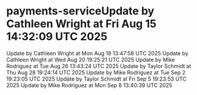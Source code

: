 # payments-serviceUpdate by Cathleen Wright at Fri Aug 15 14:32:09 UTC 2025
Update by Cathleen Wright at Mon Aug 18 13:47:58 UTC 2025
Update by Cathleen Wright at Wed Aug 20 19:25:21 UTC 2025
Update by Mike Rodriguez at Tue Aug 26 13:43:24 UTC 2025
Update by Taylor Schmidt at Thu Aug 28 19:24:14 UTC 2025
Update by Mike Rodriguez at Tue Sep  2 19:23:05 UTC 2025
Update by Taylor Schmidt at Fri Sep  5 19:23:53 UTC 2025
Update by Mike Rodriguez at Mon Sep  8 13:40:39 UTC 2025
